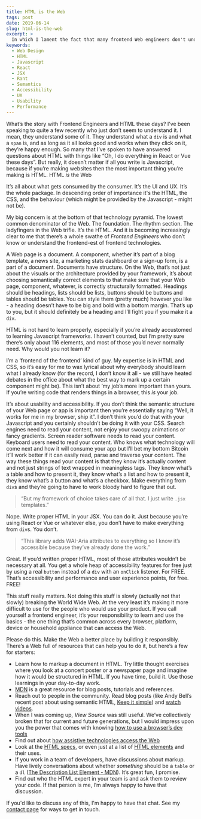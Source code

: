 ```yaml
---
title: HTML is the Web
tags: post
date: 2019-06-14
slug: html-is-the-web
excerpt: >
  In which I lament the fact that many frontend Web engineers don't understand the end product of their work, HTML.
keywords:
  - Web Design
  - HTML
  - Javascript
  - React
  - JSX
  - Rant
  - Semantics
  - Accessibility
  - UX
  - Usability
  - Performance
---
```


What’s the story with Frontend Engineers and HTML these days? I’ve been speaking to quite a few recently who just don’t seem to understand it. I mean, they understand some of it. They understand what a `div` is and what a `span` is, and as long as it all looks good and works when they click on it, they’re happy enough. So many that I’ve spoken to have answered questions about HTML with things like “Oh, I do everything in React or Vue these days”. But really, it doesn’t matter if all you write is Javascript, because if you’re making websites then the most important thing you’re making is HTML. HTML _is_ the Web

It’s all about what gets consumed by the consumer. It’s the UI and UX. It’s the whole package. In descending order of importance it's the HTML, the CSS, and the behaviour (which might be provided by the Javascript - might not be).

My big concern is at the bottom of that technology pyramid. The lowest common denominator of the Web. The foundation. The rhythm section. The ladyfingers in the Web trifle. It’s the HTML. And it is becoming increasingly clear to me that there’s a whole swathe of _Frontend Engineers_ who don’t know or understand the frontend-est of frontend technologies.

A Web page is a document. A component, whether it’s part of a blog template, a news site, a marketing stats dashboard or a sign-up form, is a part of a document. Documents have structure. On the Web, that’s not just about the visuals or the architecture provided by your framework, it’s about choosing semantically correct elements to that make sure that your Web page, component, whatever, is correctly structurally formatted. Headings should be headings, lists should be lists, buttons should be buttons and tables should be tables. You can style them (pretty much) however you like - a heading doesn’t have to be big and bold with a bottom margin. That’s up to you, but it should definitely be a heading and I’ll fight you if you make it a `div`.

HTML is not hard to learn properly, especially if you’re already accustomed to learning Javascript frameworks. I haven’t counted, but I’m pretty sure there’s only about 116 elements, and most of those you’d never normally need. Why would you not learn it?

I’m a ‘frontend of the frontend’ kind of guy. My expertise is in HTML and CSS, so it’s easy for me to wax lyrical about why everybody should learn what I already know (for the record, I don’t know it all - we still have heated debates in the office about what the best way to mark up a certain component might be). This isn’t about ‘my job’s more important than yours. If you’re writing code that renders things in a browser, this _is_ your job.

It’s about usability and accessibility. If you don’t think the semantic structure of your Web page or app is important then you’re essentially saying “Well, it works for me in my browser, ship it”. I don’t think you’d do that with your Javascript and you certainly shouldn’t be doing it with your CSS. Search engines need to read your content, not enjoy your swoopy animations or fancy gradients. Screen reader software needs to read your content. Keyboard users need to read your content. Who knows what technology will come next and how it will consume your app but I’ll bet my bottom Bitcoin it’ll work better if it can easily read, parse and traverse your content. The way these things read your content is that they know it’s actually content and not just strings of text wrapped in meaningless tags. They know what’s a table and how to present it, they know what’s a list and how to present it, they know what’s a button and what’s a checkbox. Make everything from `div`s and they’re going to have to work bloody hard to figure that out.

> “But my framework of choice takes care of all that. I just write `.jsx` templates.”

Nope. Write proper HTML in your JSX. You can do it. Just because you’re using React or Vue or whatever else, you don’t have to make everything from `div`s. You don’t.

> “This library adds WAI-Aria attributes to everything so I know it’s accessible because they’ve already done the work.”

Great. If you’d written proper HTML, most of those attributes wouldn’t be necessary at all. You get a whole heap of accessibility features for free just by using a real `button` instead of a `div` with an `onClick` listener. For FREE. That’s accessibility and performance and user experience points, for free. FREE!

This stuff really matters. Not doing this stuff is slowly (actually not that slowly) breaking the World Wide Web. At the very least it’s making it more difficult to use for the people who would use your product. If you call yourself a frontend engineer, it’s your responsibility to learn and use the basics - the one thing that’s common across every browser, platform, device or household appliance that can access the Web.

Please do this. Make the Web a better place by building it responsibly. There’s a Web full of resources that can help you to do it, but here’s a few for starters:

- Learn how to markup a document in HTML. Try little thought exercises where you look at a concert poster or a newspaper page and imagine how it would be structured in HTML. If you have time, build it. Use those learnings in your day-to-day work.
- [MDN](https://developer.mozilla.org/en-US/docs/Web/HTML) is a great resource for blog posts, tutorials and references.
- Reach out to people in the community. Read blog posts (like Andy Bell’s recent post about using semantic HTML, [Keep it simple](https://andy-bell.design/wrote/keep-it-simple/)) and [watch videos](https://css-tricks.com/video-screencasts/58-html-css-the-very-basics/).
- When I was coming up, _View Source_ was still useful. We’ve collectively broken that for current and future generations, but I would impress upon you the power that comes with knowing [how to use a browser’s dev tools](https://developer.mozilla.org/en-US/docs/Learn/Common_questions/What_are_browser_developer_tools)
- Find out about [how assistive technologies access the Web](https://www.smashingmagazine.com/2019/02/accessibility-webinar/)
- Look at the [HTML specs](https://www.w3.org/TR/html52/), or even just at a list of [HTML elements](https://developer.mozilla.org/en-US/docs/Web/HTML/Element) and their uses.
- If you work in a team of developers, have discussions about markup. Have lively conversations about whether _something_ should be a `table` or a `dl`
  ([The Description List Element - MDN](https://developer.mozilla.org/en-US/docs/Web/HTML/Element/dl)). It’s great fun, I promise.
- Find out who the HTML expert in your team is and ask them to review your code. If that person is me, I’m always happy to have that discussion.

If you'd like to discuss any of this, I'm happy to have that chat. See my [contact page](https://www.petelambert.com/contact) for ways to get in touch.
